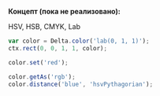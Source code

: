 **Концепт (пока не реализовано):**

HSV, HSB, CMYK, Lab

```js
var color = Delta.color('lab(0, 1, 1)');
ctx.rect(0, 0, 1, 1, color);

color.set('red');

color.getAs('rgb');
color.distance('blue', 'hsvPythagorian');
```